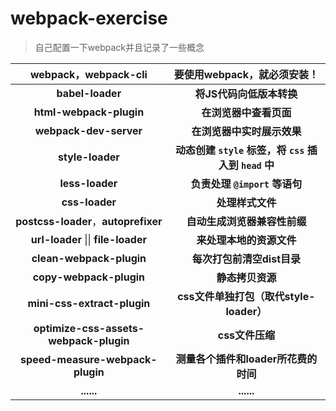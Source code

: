# webpack-exercise
> 自己配置一下webpack并且记录了一些概念
>

| **webpack，webpack-cli** | 要使用webpack，就必须安装！ |
| :--------------------: | :-------------------------: |
| **babel-loader** | **将JS代码向低版本转换** |
| **html-webpack-plugin** | **在浏览器中查看页面** |
| **webpack-dev-server** | **在浏览器中实时展示效果** |
| **style-loader** | **动态创建 `style` 标签，将 `css` 插入到 `head` 中** |
| **less-loader** | **负责处理 `@import` 等语句** |
| **css-loader** | **处理样式文件** |
| **postcss-loader**，**autoprefixer** | **自动生成浏览器兼容性前缀** |
| **url-loader** \|\| **file-loader** | **来处理本地的资源文件** |
| **clean-webpack-plugin** | **每次打包前清空dist目录** |
| **copy-webpack-plugin** | **静态拷贝资源** |
| **mini-css-extract-plugin** | **css文件单独打包（取代style-loader）** |
| **optimize-css-assets-webpack-plugin** | **css文件压缩** |
| **speed-measure-webpack-plugin** | **测量各个插件和loader所花费的时间** |
| **......** | **......** |

